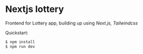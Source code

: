 # Nextjs lottery

Frontend for Lottery app, building up using *Next.js, Tailwindcss*

Quickstart:

```bash
$ npm install
$ npm run dev
```
